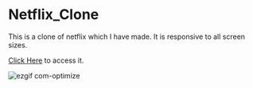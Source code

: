 # Netflix_Clone

This is a clone of netflix  which I have made. It is responsive to all screen sizes.

[Click Here](https://wespynetflix.netlify.app) to access it.


![ezgif com-optimize](https://github.com/Wespy07/Netflix_Clone/assets/143990246/8987321e-b1cc-4d5c-b3d0-25ef562b1594)
